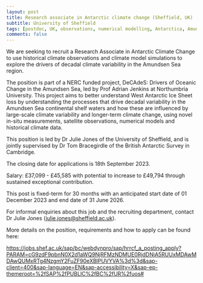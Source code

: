 ```yaml
---
layout: post
title: Research associate in Antarctic climate change (Sheffield, UK)
subtitle: University of Sheffield
tags: [postdoc, UK, observations, numerical modelling, Antarctica, Amundsen Sea, climate change]
comments: false
---
```

We are seeking to recruit a Research Associate in Antarctic Climate Change to use historical climate observations and climate model simulations to explore the drivers of decadal climate variability in the Amundsen Sea region.

The position is part of a NERC funded project, DeCAdeS:  Drivers of Oceanic Change in the Amundsen Sea, led by Prof Adrian Jenkins at Northumbria University.  This project aims to better understand West Antarctic Ice Sheet loss by understanding the processes that drive decadal variability in the Amundsen Sea continental shelf waters and how these are influenced by large-scale climate variability and longer-term climate change, using novel in-situ measurements, satellite observations, numerical models and historical climate data.

This position is led by Dr Julie Jones of the University of Sheffield, and is jointly supervised by Dr Tom Bracegirdle of the British Antarctic Survey in Cambridge.

The closing date for applications is 18th September 2023.  

Salary:  £37,099 - £45,585 with potential to increase to £49,794 through sustained exceptional contribution.

This post is fixed-term for 30 months with an anticipated start date of 01 December 2023 and end date of 31 June 2026.

For informal enquiries about this job and the recruiting department, contact Dr Julie Jones (julie.jones@sheffield.ac.uk).

More details on the position, requirements and how to apply can be found here:

https://jobs.shef.ac.uk/sap/bc/webdynpro/sap/hrrcf_a_posting_apply?PARAM=cG9zdF9pbnN0X2d1aWQ9NjRFMzNDMUE0RjdDNjA5RUUxMDAwMDAwQUMxRTg4NzgmY2FuZF90eXBlPUVYVA%3d%3d&sap-client=400&sap-language=EN&sap-accessibility=X&sap-ep-themeroot=%2fSAP%2fPUBLIC%2fBC%2fUR%2fuos#

